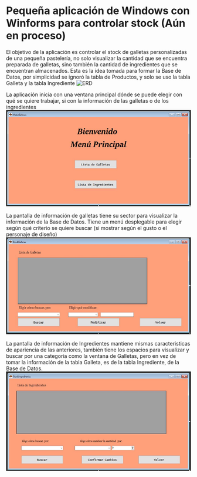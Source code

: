 # Pequeña aplicación de Windows con Winforms para controlar stock (Aún en proceso)

El objetivo de la aplicación es controlar el stock de galletas personalizadas de una pequeña pastelería, no solo visualizar la cantidad que se encuentra preparada de galletas,
sino también la cantidad de ingredientes que se encuentran almacenados.
Esta es la idea tomada para formar la Base de Datos, por simplicidad se ignoró la tabla de Productos, y solo se uso la tabla Galleta y la tabla Ingrediente
![ERD](ERD%20(pata%20de%20gallo)%20de%20Base%20de%20Galletas.jpg)

La aplicación inicia con una ventana principal dónde se puede elegir con qué se quiere trabajar, si con la información de las galletas o de los ingredientes
![Menu Principal](PantallaMenu.jpg)

La pantalla de información de galletas tiene su sector para visualizar la información de la Base de Datos. Tiene un menú desplegable para elegir según qué criterio se quiere buscar (si mostrar según el gusto o el personaje de diseño)
![Ventana Informacion Galletas](PantallaGalletas.JPG)

La pantalla de información de Ingredientes mantiene mismas caracteristicas de apariencia de las anteriores, también tiene los espacios para visualizar y buscar por una categoria como la ventana de Galletas, pero en vez de tomar la información de la tabla Galleta, es de la tabla Ingrediente, de la Base de Datos.
![Ventana Informacion Ingredientes](PantallaIngredientes.jpg)




